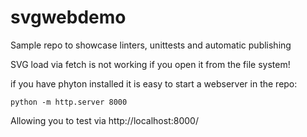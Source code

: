 # svgwebdemo
Sample repo to showcase linters, unittests and automatic publishing

SVG load via fetch is not working if you open it from the file system!

if you have phyton installed it is easy to start a webserver in the repo:

`python -m http.server 8000`

Allowing you to test via http://localhost:8000/


